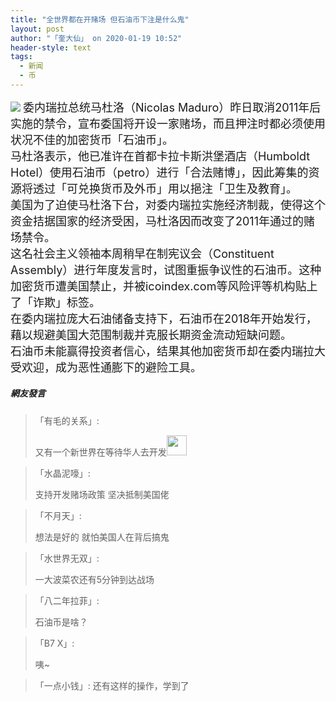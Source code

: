 ```yaml
---
title: "全世界都在开赌场 但石油币下注是什么鬼"
layout: post
author: "「奎大仙」 on 2020-01-19 10:52"
header-style: text
tags:
  - 新闻
  - 币
---
```


<img src="http://images.feileyuan.com/images/ueditor/2020011910520000411132.jpg"><span style="font-size: 18px;"></span>
<span style="font-size: 18px;">委内瑞拉总统马杜洛（Nicolas Maduro）昨日取消2011年后实施的禁令，宣布委国将开设一家赌场，而且押注时都必须使用状况不佳的加密货币「石油币」。</span>
<br>
<span style="font-size: 18px;">马杜洛表示，他已准许在首都卡拉卡斯洪堡酒店（Humboldt Hotel）使用石油币（petro）进行「合法赌博」，因此筹集的资源将透过「可兑换货币及外币」用以挹注「卫生及教育」。</span>
<br>
<span style="font-size: 18px;">美国为了迫使马杜洛下台，对委内瑞拉实施经济制裁，使得这个资金拮据国家的经济受困，马杜洛因而改变了2011年通过的赌场禁令。</span>
<br>
<span style="font-size: 18px;">这名社会主义领袖本周稍早在制宪议会（Constituent Assembly）进行年度发言时，试图重振争议性的石油币。这种加密货币遭美国禁止，并被icoindex.com等风险评等机构贴上了「诈欺」标签。</span>
<br>
<span style="font-size: 18px;">在委内瑞拉庞大石油储备支持下，石油币在2018年开始发行，藉以规避美国大范围制裁并克服长期资金流动短缺问题。</span>
<br>
<span style="font-size: 18px;">石油币未能赢得投资者信心，结果其他加密货币却在委内瑞拉大受欢迎，成为恶性通膨下的避险工具。</span>
<input type="hidden" value="菲乐园提供"><br>

##### 網友發言 
> 「有毛的关系」:
> <p>又有一个新世界在等待华人去开发<img src="http://images.feileyuan.com/images/ueditor/dialogs/emotion/images/default/df_032.gif" width="32" height="32"></p>

> 「水晶泥嚎」:
> <p>支持开发赌场政策 坚决抵制美国佬</p>

> 「不月天」:
> <p>想法是好的 就怕美国人在背后搞鬼<br></p>

> 「水世界无双」:
> <p>一大波菜农还有5分钟到达战场</p>

> 「八二年拉菲」:
> <p>石油币是啥？</p>

> 「B7 X」:
> <p>咦~</p>

> 「一点小钱」:
> 还有这样的操作，学到了


